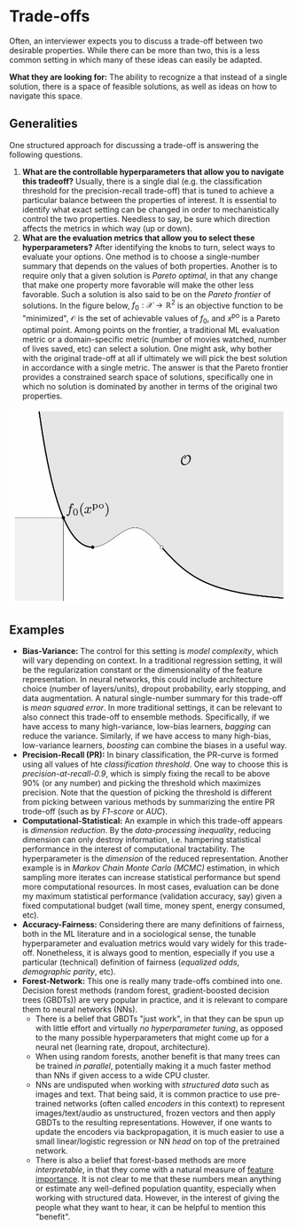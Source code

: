 # Trade-offs

Often, an interviewer expects you to discuss a trade-off between two desirable properties. While there can be more than two, this is a less common setting in which many of these ideas can easily be adapted.

**What they are looking for:** The ability to recognize a that instead of a single solution, there is a space of feasible solutions, as well as ideas on how to navigate this space.

## Generalities

One structured approach for discussing a trade-off is answering the following questions.
1. **What are the controllable hyperparameters that allow you to navigate this tradeoff?** Usually, there is a single dial (e.g. the classification threshold for the precision-recall trade-off) that is tuned to achieve a particular balance between the properties of interest. It is essential to identify what exact setting can be changed in order to mechanistically control the two properties. Needless to say, be sure which direction affects the metrics in which way (up or down).
2. **What are the evaluation metrics that allow you to select these hyperparameters?** After identifying the knobs to turn, select ways to evaluate your options. One method is to choose a single-number summary that depends on the values of both properties. Another is to require only that a given solution is *Pareto optimal*, in that any change that make one property more favorable will make the other less favorable. Such a solution is also said to be on the *Pareto frontier* of solutions. In the figure below, $f_0: \mathcal{X} \rightarrow \mathbb{R}^2$ is an objective function to be "minimized", $\mathcal{O}$ is the set of achievable values of $f_0$, and $x^{\text{po}}$ is a Pareto optimal point. Among points on the frontier, a traditional ML evaluation metric or a domain-specific metric (number of movies watched, number of lives saved, etc) can select a solution. One might ask, why bother with the original trade-off at all if ultimately we will pick the best solution in accordance with a single metric. The answer is that the Pareto frontier provides a constrained search space of solutions, specifically one in which no solution is dominated by another in terms of the original two properties.

<p style="center"> 

![Pareto](img/pareto.png)

</p>


## Examples

- **Bias-Variance:** The control for this setting is *model complexity*, which will vary depending on context. In a traditional regression setting, it will be the regularization constant or the dimensionality of the feature representation. In neural networks, this could include architecture choice (number of layers/units), dropout probability, early stopping, and data augmentation. A natural single-number summary for this trade-off is *mean squared error*. In more traditional settings, it can be relevant to also connect this trade-off to ensemble methods. Specifically, if we have access to many high-variance, low-bias learners, *bagging* can reduce the variance. Similarly, if we have access to many high-bias, low-variance learners, *boosting* can combine the biases in a useful way.
- **Precision-Recall (PR):** In binary classification, the PR-curve is formed using all values of hte *classification threshold*. One way to choose this is *precision-at-recall-0.9*, which is simply fixing the recall to be above 90% (or any number) and picking the threshold which maximizes precision. Note that the question of picking the threshold is different from picking between various methods by summarizing the entire PR trode-off (such as by *F1-score* or *AUC*).
- **Computational-Statistical:** An example in which this trade-off appears is *dimension reduction*. By the *data-processing inequality*, reducing dimension can only destroy information, i.e. hampering statistical performance in the interest of computational tractability. The hyperparameter is the *dimension* of the reduced representation. Another example is in *Markov Chain Monte Carlo (MCMC)* estimation, in which sampling more iterates can increase statistical performance but spend more computational resources. In most cases, evaluation can be done my maximum statistical performance (validation accuracy, say) given a fixed computational budget (wall time, money spent, energy consumed, etc).
- **Accuracy-Fairness:** Considering there are many definitions of fairness, both in the ML literature and in a sociological sense, the tunable hyperparameter and evaluation metrics would vary widely for this trade-off. Nonetheless, it is always good to mention, especially if you use a particular (technical) definition of fairness (*equalized odds*, *demographic parity*, etc).
- **Forest-Network:** This one is really many trade-offs combined into one. Decision forest methods (random forest, gradient-boosted decision trees (GBDTs)) are very popular in practice, and it is relevant to compare them to neural networks (NNs). 
    - There is a belief that GBDTs "just work", in that they can be spun up with little effort and virtually *no hyperparameter tuning*, as opposed to the many possible hyperparameters that might come up for a neural net (learning rate, dropout, architecture).
    - When using random forests, another benefit is that many trees can be trained *in parallel*, potentially making it a much faster method than NNs if given access to a wide CPU cluster.
    - NNs are undisputed when working with *structured data* such as images and text. That being said, it is common practice to use pre-trained networks (often called *encoders* in this context) to represent images/text/audio as unstructured, frozen vectors and then apply GBDTs to the resulting representations. However, if one wants to update the encoders via backpropagation, it is much easier to use a small linear/logistic regression or NN *head* on top of the pretrained network.
    - There is also a belief that forest-based methods are more *interpretable*, in that they come with a natural measure of [feature importance](https://scikit-learn.org/stable/auto_examples/ensemble/plot_forest_importances.html). It is not clear to me that these numbers mean anything or estimate any well-defined population quantity, especially when working with structured data. However, in the interest of giving the people what they want to hear, it can be helpful to mention this "benefit".
